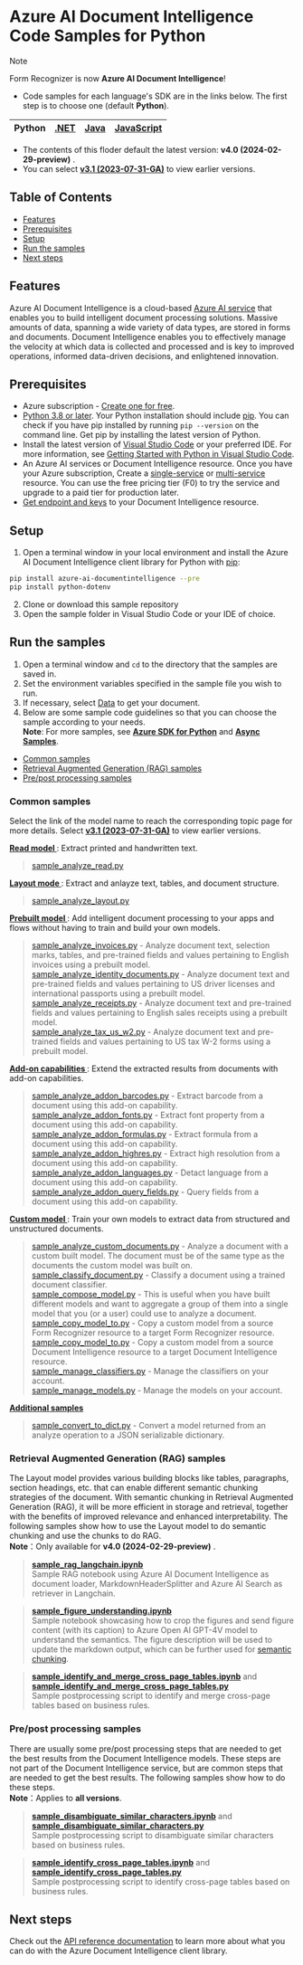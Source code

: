 # **Azure AI Document Intelligence Code Samples for Python**

> [!NOTE]
> Form Recognizer is now **Azure AI Document Intelligence**!

- Code samples for each language's SDK are in the links below. The first step is to choose one (default **Python**).

|Python| [.NET](../.NET(v4.0))|[Java](../Java(v4.0))| [JavaScript](../JavaScript(v4.0))|
| --- | --- | --- | --- |

- The contents of this floder default the latest version: **v4.0 (2024-02-29-preview)** .
- You can select  **[v3.1 (2023-07-31-GA)](../../v3.1(2023-07-31-GA)/Python(v3.1))**  to view earlier versions.

## **Table of Contents**

- [Features](#features)
- [Prerequisites](#prerequisites)
- [Setup](#setup)
- [Run the samples](#run-the-samples)
- [Next steps](#next-steps)


## **Features**
Azure AI Document Intelligence is a cloud-based [Azure AI service](https://learn.microsoft.com/en-us/azure/ai-services/?view=doc-intel-4.0.0) that enables you to build intelligent document processing solutions. Massive amounts of data, spanning a wide variety of data types, are stored in forms and documents. Document Intelligence enables you to effectively manage the velocity at which data is collected and processed and is key to improved operations, informed data-driven decisions, and enlightened innovation.

## **Prerequisites**
* Azure subscription - [Create one for free](https://azure.microsoft.com/free/ai-services/).
* [Python 3.8 or later](https://www.python.org/). Your Python installation should include [pip](https://pip.pypa.io/en/stable/). You can check if you have pip installed by running `pip --version` on the command line. Get pip by installing the latest version of Python.
* Install the latest version of [Visual Studio Code](https://code.visualstudio.com/) or your preferred IDE. For more information, see [Getting Started with Python in Visual Studio Code](https://code.visualstudio.com/docs/python/python-tutorial).
* An Azure AI services or Document Intelligence resource. Once you have your Azure subscription, Create a [single-service](https://aka.ms/single-service) or [multi-service](https://aka.ms/multi-service) resource.
    You can use the free pricing tier (F0) to try the service and upgrade to a paid tier for production later.
* [Get endpoint and keys](https://learn.microsoft.com/en-us/azure/ai-services/document-intelligence/create-document-intelligence-resource?view=doc-intel-4.0.0#get-endpoint-url-and-keys) to your Document Intelligence resource.

## **Setup**

1. Open a terminal window in your local environment and install the Azure AI Document Intelligence client library for Python with [pip][pip]:

```bash
pip install azure-ai-documentintelligence --pre
pip install python-dotenv
```

2. Clone or download this sample repository
3. Open the sample folder in Visual Studio Code or your IDE of choice.

## **Run the samples**

1. Open a terminal window and `cd` to the directory that the samples are saved in.
2. Set the environment variables specified in the sample file you wish to run.
3. If necessary, select [Data](../Data) to get your document.
4. Below are some sample code guidelines so that you can choose the sample according to your needs.  
   **Note**: For more samples, see **[Azure SDK for Python](https://github.com/Azure/azure-sdk-for-python/tree/main/sdk/documentintelligence/azure-ai-documentintelligence/samples)** and **[Async Samples](https://github.com/Azure/azure-sdk-for-python/tree/main/sdk/documentintelligence/azure-ai-documentintelligence/samples/aio)**.
   
  - [Common samples](#common-samples)
  - [Retrieval Augmented Generation (RAG) samples](#retrieval-augmented-generation-rag-samples)
  - [Pre/post processing samples](#prepost-processing-samples)

### **Common samples**
 Select the link of the model name to reach the corresponding topic page for more details.  Select  **[v3.1 (2023-07-31-GA)](../../v3.1(2023-07-31-GA))** to view earlier versions.

**[ Read model ](Read_model)** : Extract printed and handwritten text.
> [sample_analyze_read.py](Read_model/sample_analyze_read.py/) 

 **[ Layout mode ](Layout_model)**: Extract and anlayze text, tables, and document structure.
> [sample_analyze_layout.py](Layout_model/sample_analyze_layout.py) 

 **[ Prebuilt model ](Prebuilt_model)**: Add intelligent document processing to your apps and flows without having to train and build your own models.
>  [sample_analyze_invoices.py](Prebuilt_model/sample_analyze_invoices.py)  - Analyze document text, selection marks, tables, and pre-trained fields and values pertaining to English invoices using a prebuilt model.  
>  [sample_analyze_identity_documents.py](Prebuilt_model/sample_analyze_identity_documents.py)  - Analyze document text and pre-trained fields and values pertaining to US driver licenses and international passports using a prebuilt model.  
> [sample_analyze_receipts.py](Prebuilt_model/sample_analyze_receipts.py) - Analyze document text and pre-trained fields and values pertaining to English sales receipts using a prebuilt model.  
>  [sample_analyze_tax_us_w2.py](Prebuilt_model/sample_analyze_tax_us_w2.py)  - Analyze document text and pre-trained fields and values pertaining to US tax W-2 forms using a prebuilt model.

**[ Add-on capabilities ](Add-on_capabilities)**: Extend the extracted results from documents with add-on capabilities.
>  [sample_analyze_addon_barcodes.py](Add-on_capabilities/sample_analyze_addon_barcodes.py) - Extract barcode from a document using this add-on capability.  
>  [sample_analyze_addon_fonts.py](Add-on_capabilities/sample_analyze_addon_fonts.py) - Extract font property from a document using this add-on capability.  
> [sample_analyze_addon_formulas.py](Add-on_capabilities/sample_analyze_addon_formulas.py) - Extract formula from a document using this add-on capability.  
>  [sample_analyze_addon_highres.py](Add-on_capabilities/sample_analyze_addon_highres.py) - Extract high resolution from a document using this add-on capability.  
> [sample_analyze_addon_languages.py](Add-on_capabilities/sample_analyze_addon_languages.py) - Detact language from a document using this add-on capability.  
>  [sample_analyze_addon_query_fields.py](Add-on_capabilities/sample_analyze_addon_query_fields.py) - Query fields from a document using this add-on capability.

**[Custom model ](Custom_model)**: Train your own models to extract data from structured and unstructured documents.
>  [sample_analyze_custom_documents.py](Custom_model/sample_analyze_custom_documents.py) - Analyze a document with a custom built model. The document must be of the same type as the documents the custom model was built on.  
[sample_classify_document.py](Custom_model/sample_classify_document.py) - Classify a document using a trained document classifier.  
[sample_compose_model.py](Custom_model/sample_compose_model.py) - This is useful when you have built different models and want to aggregate a group of them into a single model that you (or a user) could use to analyze a document.  
[sample_copy_model_to.py](Custom_model/sample_copy_model_to.py) - Copy a custom model from a source Form Recognizer resource to a target Form Recognizer resource.  
[sample_copy_model_to.py](Custom_model/sample_copy_model_to.py) - Copy a custom model from a source Document Intelligence resource to a target Document Intelligence resource.  
[sample_manage_classifiers.py](Custom_model/sample_manage_classifiers.py) - Manage the classifiers on your account.  
[sample_manage_models.py](Custom_model/sample_manage_models.py) - Manage the models on your account.

 **[ Additional samples ](Others)**
> [sample_convert_to_dict.py](Others/sample_convert_to_dict.py) -  Convert a model returned from an analyze operation to a JSON serializable dictionary.





### **Retrieval Augmented Generation (RAG) samples**
The Layout model provides various building blocks like tables, paragraphs, section headings, etc. that can enable different semantic chunking strategies of the document. With semantic chunking in Retrieval Augmented Generation (RAG), it will be more efficient in storage and retrieval, together with the benefits of improved relevance and enhanced interpretability. The following samples show how to use the Layout model to do semantic chunking and use the chunks to do RAG.  
**Note**：Only available for **v4.0 (2024-02-29-preview)** .

>**[sample_rag_langchain.ipynb](Retrieval_Augmented_Generation_(RAG)_samples/sample_rag_langchain.ipynb)**  
Sample RAG notebook using Azure AI Document Intelligence as document loader, MarkdownHeaderSplitter and Azure AI Search as retriever in Langchain.

>**[sample_figure_understanding.ipynb](Retrieval_Augmented_Generation_(RAG)_samples/sample_figure_understanding.ipynb)**  
Sample notebook showcasing how to crop the figures and send figure content (with its caption) to Azure Open AI GPT-4V model to understand the semantics. The figure description will be used to update the markdown output, which can be further used for [semantic chunking](https://aka.ms/doc-gen-ai).

>**[sample_identify_and_merge_cross_page_tables.ipynb](Retrieval_Augmented_Generation_(RAG)_samples/sample_identify_and_merge_cross_page_tables.ipynb)** and **[sample_identify_and_merge_cross_page_tables.py](Retrieval_Augmented_Generation_(RAG)_samples/sample_identify_and_merge_cross_page_tables.py)**  
Sample postprocessing script to identify and merge cross-page tables based on business rules. 




### **Pre/post processing samples**
There are usually some pre/post processing steps that are needed to get the best results from the Document Intelligence models. These steps are not part of the Document Intelligence service, but are common steps that are needed to get the best results. The following samples show how to do these steps.  
**Note**：Applies to **all versions**.

>**[sample_disambiguate_similar_characters.ipynb](Pre_or_post_processing_samples/sample_disambiguate_similar_characters.ipynb)** and **[sample_disambiguate_similar_characters.py](Pre_or_post_processing_samples/sample_disambiguate_similar_characters.py)**  
Sample postprocessing script to disambiguate similar characters based on business rules.

> **[sample_identify_cross_page_tables.ipynb](Pre_or_post_processing_samples/sample_identify_cross_page_tables.ipynb)** and **[sample_identify_cross_page_tables.py](Pre_or_post_processing_samples/sample_identify_cross_page_tables.py)**  
Sample postprocessing script to identify cross-page tables based on business rules. 



## **Next steps**

Check out the [API reference documentation][python-di-ref-docs] to learn more about
what you can do with the Azure Document Intelligence client library.


[azure_identity]: https://github.com/Azure/azure-sdk-for-python/tree/main/sdk/identity/azure-identity

[pip]: https://pypi.org/project/pip/

[azure_identity_pip]: https://pypi.org/project/azure-identity/
[python-di-ref-docs]: https://aka.ms/azsdk/python/documentintelligence/docs
[get-endpoint-instructions]: https://github.com/Azure/azure-sdk-for-python/blob/main/sdk/documentintelligence/azure-ai-documentintelligence/README.md#get-the-endpoint
[get-key-instructions]: https://github.com/Azure/azure-sdk-for-python/blob/main/sdk/documentintelligence/azure-ai-documentintelligence/README.md#get-the-api-key
[changelog]: https://github.com/Azure/azure-sdk-for-python/blob/main/sdk/documentintelligence/azure-ai-documentintelligence/CHANGELOG.md



